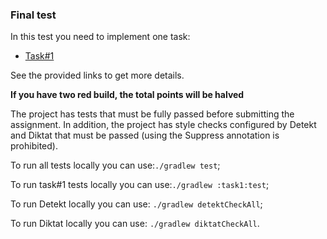 
### Final test

In this test you need to implement one task:
- [Task#1](./task1/README.md)

See the provided links to get more details.

**If you have two red build, the total points will be halved**

The project has tests that must be fully passed before submitting the assignment. 
In addition, the project has style checks configured by Detekt and 
Diktat that must be passed (using the Suppress annotation is prohibited).

To run all tests locally you can use:`./gradlew test`;

To run task#1 tests locally you can use:`./gradlew :task1:test`;

To run Detekt locally you can use: `./gradlew detektCheckAll`;

To run Diktat locally you can use: `./gradlew diktatCheckAll`.
